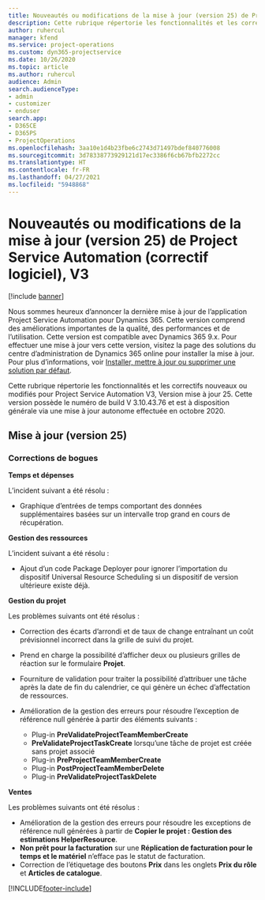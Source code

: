 ```yaml
---
title: Nouveautés ou modifications de la mise à jour (version 25) de Project Service Automation (correctif logiciel), V3
description: Cette rubrique répertorie les fonctionnalités et les correctifs disponibles pour la mise à jour (version 25) de Project Service Automation, V3.
author: ruhercul
manager: kfend
ms.service: project-operations
ms.custom: dyn365-projectservice
ms.date: 10/26/2020
ms.topic: article
ms.author: ruhercul
audience: Admin
search.audienceType:
- admin
- customizer
- enduser
search.app:
- D365CE
- D365PS
- ProjectOperations
ms.openlocfilehash: 3aa10e1d4b23fbe6c2743d71497bdef840776008
ms.sourcegitcommit: 3d78338773929121d17ec3386f6cb67bfb2272cc
ms.translationtype: HT
ms.contentlocale: fr-FR
ms.lasthandoff: 04/27/2021
ms.locfileid: "5948868"
---
```

# <a name="whats-new-or-changed-in-project-service-automation-update-release-25-v3"></a>Nouveautés ou modifications de la mise à jour (version 25) de Project Service Automation (correctif logiciel), V3

[!include [banner](../includes/psa-now-project-operations.md)]

Nous sommes heureux d’annoncer la dernière mise à jour de l’application Project Service Automation pour Dynamics 365. Cette version comprend des améliorations importantes de la qualité, des performances et de l’utilisation. Cette version est compatible avec Dynamics 365 9.x. Pour effectuer une mise à jour vers cette version, visitez la page des solutions du centre d’administration de Dynamics 365 online pour installer la mise à jour. Pour plus d’informations, voir [Installer, mettre à jour ou supprimer une solution par défaut](/power-platform/admin/install-remove-preferred-solution).

Cette rubrique répertorie les fonctionnalités et les correctifs nouveaux ou modifiés pour Project Service Automation V3, Version mise à jour 25. Cette version possède le numéro de build V 3.10.43.76 et est à disposition générale via une mise à jour autonome effectuée en octobre 2020.

## <a name="update-release-25"></a>Mise à jour (version 25)

### <a name="bug-fixes"></a>Corrections de bogues

**Temps et dépenses**

L’incident suivant a été résolu :

- Graphique d’entrées de temps comportant des données supplémentaires basées sur un intervalle trop grand en cours de récupération.

**Gestion des ressources**

L’incident suivant a été résolu :

- Ajout d’un code Package Deployer pour ignorer l’importation du dispositif Universal Resource Scheduling si un dispositif de version ultérieure existe déjà.

**Gestion du projet**

Les problèmes suivants ont été résolus :

- Correction des écarts d’arrondi et de taux de change entraînant un coût prévisionnel incorrect dans la grille de suivi du projet.
- Prend en charge la possibilité d’afficher deux ou plusieurs grilles de réaction sur le formulaire **Projet**.
- Fourniture de validation pour traiter la possibilité d’attribuer une tâche après la date de fin du calendrier, ce qui génère un échec d’affectation de ressources.
- Amélioration de la gestion des erreurs pour résoudre l’exception de référence null générée à partir des éléments suivants :

    - Plug-in **PreValidateProjectTeamMemberCreate**
    - **PreValidateProjectTaskCreate** lorsqu’une tâche de projet est créée sans projet associé
    - Plug-in **PreProjectTeamMemberCreate**
    - Plug-in **PostProjectTeamMemberDelete**
    - Plug-in **PreValidateProjectTaskDelete**

**Ventes**

Les problèmes suivants ont été résolus :

- Amélioration de la gestion des erreurs pour résoudre les exceptions de référence null générées à partir de **Copier le projet : Gestion des estimations HelperResource**.
- **Non prêt pour la facturation** sur une **Réplication de facturation pour le temps et le matériel** n’efface pas le statut de facturation.
- Correction de l’étiquetage des boutons **Prix** dans les onglets **Prix du rôle** et **Articles de catalogue**.


[!INCLUDE[footer-include](../includes/footer-banner.md)]